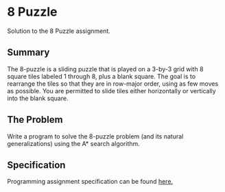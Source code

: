 # 8 Puzzle
Solution to the 8 Puzzle assignment. 

## Summary
The 8-puzzle is a sliding puzzle that is played on a 3-by-3 grid with 8 square tiles labeled 1 through 8, plus a blank square. The goal is to rearrange the tiles so that they are in row-major order, using as few moves as possible. You are permitted to slide tiles either horizontally or vertically into the blank square.

## The Problem
Write a program to solve the 8-puzzle problem (and its natural generalizations) using the A* search algorithm.

## Specification
Programming assignment specification can be found [here.](https://coursera.cs.princeton.edu/algs4/assignments/8puzzle/specification.php)
